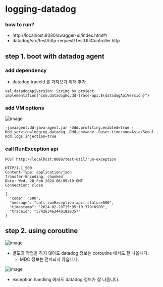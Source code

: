 # logging-datadog

### how to run?

- http://localhost:8080/swagger-ui/index.html#/
- datadog/src/test/http-request/TestUtilController.http

## step 1. boot with datadog agent

### add dependency

- datadog traceId 를 가져오기 위해 추가

```
val datadogApiVersion: String by project
implementation("com.datadoghq:dd-trace-api:${datadogApiVersion}")
```

### add VM options

![image](https://github.com/Hyune-s-lab/kopring-workshop/assets/55722186/36049daf-9642-41c1-bddb-80a45e08c1c2)

```shell
-javaagent:dd-java-agent.jar -Ddd.profiling.enabled=true -Ddd.service=logging-datadog -Ddd.env=dev -Duser.timezone=Asia/Seoul -Ddd.logs.injection=true
```

### call RunException api

```http request
POST http://localhost:8080/test-util/run-exception

HTTP/1.1 500 
Content-Type: application/json
Transfer-Encoding: chunked
Date: Wed, 28 Feb 2024 06:05:10 GMT
Connection: close

{
  "code": "500",
  "message": "call runException api: status=500",
  "timestamp": "2024-02-28T15:05:10.379+0900",
  "traceId": "3742834624401928357"
}
```

## step 2. using coroutine

![image](https://github.com/Hyune-s-lab/kopring-workshop/assets/55722186/00483393-0b09-47e9-8bc1-752056542f1b)

- 별도의 작업을 하지 않아도 datadog 정보는 coroutine 에서도 잘 나옵니다.
    - MDC 정보는 전파되지 않습니다.

![image](https://github.com/Hyune-s-lab/kopring-workshop/assets/55722186/d4fe5658-dd94-4c7f-bdcf-fcbbe2f963e2)

- exception handling 에서도 datadog 정보가 잘 나옵니다.
